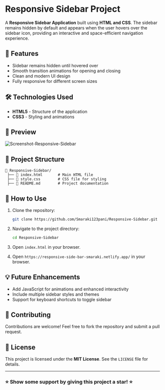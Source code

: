 # Responsive Sidebar Project

A **Responsive Sidebar Application** built using **HTML and CSS**. The sidebar remains hidden by default and appears when the user hovers over the sidebar icon, providing an interactive and space-efficient navigation experience.

## 🚀 Features

- Sidebar remains hidden until hovered over
- Smooth transition animations for opening and closing
- Clean and modern UI design
- Fully responsive for different screen sizes

## 🛠️ Technologies Used

- **HTML5** - Structure of the application
- **CSS3** - Styling and animations

## 📸 Preview
![Screenshot-Responsive-Sidebar](https://github.com/user-attachments/assets/c0edc5cf-0df1-4b02-9960-bb3555ff08d4)

## 📂 Project Structure

```
📁 Responsive-Sidebar/
 ├── 📄 index.html       # Main HTML file
 ├── 📄 style.css        # CSS file for styling
 ├── 📄 README.md        # Project documentation
```

## 🎯 How to Use

1. Clone the repository:
   ```sh
   git clone https://github.com/Smaraki123pani/Responsive-Sidebar.git
   ```
2. Navigate to the project directory:
   ```sh
   cd Responsive-Sidebar
   ```
3. Open `index.html` in your browser.

4. Open `https://responsive-side-bar-smaraki.netlify.app/` in your browser.

## 💡 Future Enhancements

- Add JavaScript for animations and enhanced interactivity
- Include multiple sidebar styles and themes
- Support for keyboard shortcuts to toggle sidebar

## 🙌 Contributing

Contributions are welcome! Feel free to fork the repository and submit a pull request.

## 📜 License

This project is licensed under the **MIT License**. See the `LICENSE` file for details.

---

### ⭐ Show some support by giving this project a star! ⭐



